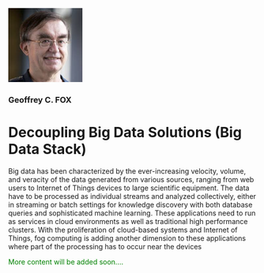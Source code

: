 <img src="fox.png" width="150" height="150">

### Geoffrey C. FOX


# Decoupling Big Data Solutions (Big Data Stack)


Big data has been characterized by the ever-increasing velocity, volume, and veracity of the data generated from various sources, ranging from web
users to Internet of Things devices to large scientific equipment. The data have to be processed as individual streams and analyzed collectively,
either in streaming or batch settings for knowledge discovery with both database queries and sophisticated machine learning. These applications
need to run as services in cloud environments as well as traditional high performance clusters. With the proliferation of cloud-based systems and
Internet of Things, fog computing  is adding another dimension to these applications where part of the processing has to occur near the devices

<span style="color: green"> More content will be added soon.... </span>

